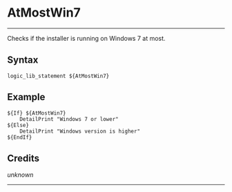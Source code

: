 # AtMostWin7

---

Checks if the installer is running on Windows 7 at most.

## Syntax

	logic_lib_statement ${AtMostWin7}

## Example

	${If} ${AtMostWin7}
		DetailPrint "Windows 7 or lower"
	${Else}
		DetailPrint "Windows version is higher"
	${EndIf}

## Credits

*unknown*

---
